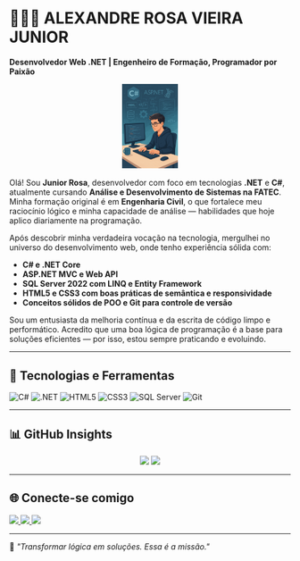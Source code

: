 # 👨🏻‍💻 ALEXANDRE ROSA VIEIRA JUNIOR

**Desenvolvedor Web .NET | Engenheiro de Formação, Programador por Paixão**

<p align="center">
  <img src="dev-banner.png" alt="Banner desenvolvedor" width="20%" />
</p>

Olá! Sou **Junior Rosa**, desenvolvedor com foco em tecnologias **.NET** e **C#**, atualmente cursando **Análise e Desenvolvimento de Sistemas na FATEC**. Minha formação original é em **Engenharia Civil**, o que fortalece meu raciocínio lógico e minha capacidade de análise — habilidades que hoje aplico diariamente na programação.

Após descobrir minha verdadeira vocação na tecnologia, mergulhei no universo do desenvolvimento web, onde tenho experiência sólida com:

- **C# e .NET Core**
- **ASP.NET MVC e Web API**
- **SQL Server 2022 com LINQ e Entity Framework**
- **HTML5 e CSS3 com boas práticas de semântica e responsividade**
- **Conceitos sólidos de POO e Git para controle de versão**

Sou um entusiasta da melhoria contínua e da escrita de código limpo e performático. Acredito que uma boa lógica de programação é a base para soluções eficientes — por isso, estou sempre praticando e evoluindo.

---

## 🚀 Tecnologias e Ferramentas

<p align="left">
  <img src="https://cdn.jsdelivr.net/gh/devicons/devicon/icons/csharp/csharp-original.svg" width="40" title="C#" />
  <img src="https://cdn.jsdelivr.net/gh/devicons/devicon/icons/dot-net/dot-net-original.svg" width="40" title=".NET" />
  <img src="https://cdn.jsdelivr.net/gh/devicons/devicon/icons/html5/html5-original.svg" width="40" title="HTML5" />
  <img src="https://cdn.jsdelivr.net/gh/devicons/devicon/icons/css3/css3-original.svg" width="40" title="CSS3" />
  <img src="https://cdn.jsdelivr.net/gh/devicons/devicon/icons/microsoftsqlserver/microsoftsqlserver-plain.svg" width="40" title="SQL Server" />
  <img src="https://cdn.jsdelivr.net/gh/devicons/devicon/icons/git/git-original.svg" width="40" title="Git" />
</p>

---

## 📊 GitHub Insights

<p align="center">
  <img src="https://github-readme-stats.vercel.app/api?username=JuniorRosaV&show_icons=true&theme=tokyonight&count_private=true" height="180" />
  <img src="https://github-profile-summary-cards.vercel.app/api/cards/profile-details?username=JuniorRosaV&theme=tokyonight" />
</p>

---

## 🌐 Conecte-se comigo

<p align="left">
  <a href="https://github.com/JuniorRosaV">
    <img src="https://custom-icon-badges.demolab.com/github/followers/JuniorRosaV?color=236ad3&labelColor=1155ba&style=for-the-badge&logo=github&label=Seguidores" />
  </a>
  <a href="https://www.linkedin.com/in/alexandre-rosa-vieira-junior-263502246/" target="_blank">
    <img src="https://img.shields.io/badge/LinkedIn-Conectar-0A66C2?style=for-the-badge&logo=linkedin&logoColor=white" />
  </a>
  <a href="https://github.com/JuniorRosaV?tab=repositories&sort=stargazers">
    <img src="https://custom-icon-badges.demolab.com/github/stars/JuniorRosaV?color=55960c&style=for-the-badge&labelColor=488207&logo=star&label=Estrelas" />
  </a>
</p>

---

📌 *"Transformar lógica em soluções. Essa é a missão."*
